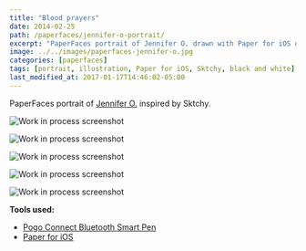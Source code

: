 ```yaml
---
title: "Blood prayers"
date: 2014-02-25
path: /paperfaces/jennifer-o-portrait/
excerpt: "PaperFaces portrait of Jennifer O. drawn with Paper for iOS on an iPad."
image: ../../images/paperfaces-jennifer-o.jpg
categories: [paperfaces]
tags: [portrait, illustration, Paper for iOS, Sktchy, black and white]
last_modified_at: 2017-01-17T14:46:02-05:00
---
```


PaperFaces portrait of [Jennifer O.](https://sktchy.com/nIj9DH) inspired by Sktchy.

![Work in process screenshot](../../images/paperfaces-jennifer-o-process-1-lg.jpg)

![Work in process screenshot](../../images/paperfaces-jennifer-o-process-2-lg.jpg)

![Work in process screenshot](../../images/paperfaces-jennifer-o-process-3-lg.jpg)

![Work in process screenshot](../../images/paperfaces-jennifer-o-process-4-lg.jpg)

![Work in process screenshot](../../images/paperfaces-jennifer-o-process-5-lg.jpg)

**Tools used:**

- [Pogo Connect Bluetooth Smart Pen](https://www.amazon.com/gp/product/B009K448L4/ref=as_li_ss_tl?ie=UTF8&camp=1789&creative=390957&creativeASIN=B009K448L4&linkCode=as2&tag=mademist-20)
- [Paper for iOS](https://paper.bywetransfer.com/)
